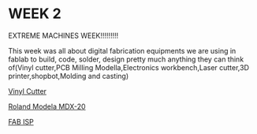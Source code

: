 # WEEK 2

EXTREME MACHINES WEEK!!!!!!!!!

This week was all about digital fabrication equipments we are using in fablab to build, code, solder, design pretty much anything they can think of(Vinyl cutter,PCB Milling Modella,Electronics workbench,Laser cutter,3D printer,shopbot,Molding and casting)


[Vinyl Cutter](week2_1.html)


[Roland Modela MDX-20](week2_2.html)


[FAB ISP](week2_3.html)





    




